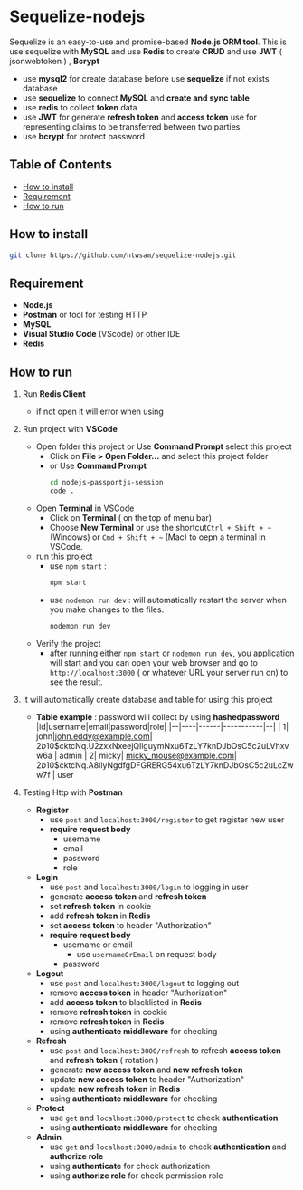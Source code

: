 
# Sequelize-nodejs
Sequelize is an easy-to-use and promise-based **Node.js ORM tool**. This is use sequelize with **MySQL** and use **Redis** to create **CRUD** and use **JWT** ( jsonwebtoken ) , **Bcrypt**
 - use **mysql2** for create database before use **sequelize** if not exists database
 - use **sequelize** to connect **MySQL** and **create and sync table**
 - use **redis** to collect **token** data
 - use **JWT** for generate **refresh token** and **access token** use for representing claims to be transferred between two parties.
 - use **bcrypt** for protect password

## Table of Contents

 - [How to install](##How%20to%20install)
 - [Requirement](##Requirement)
 - [How to run](##How%20to%20run)

## How to install

``` bash
git clone https://github.com/ntwsam/sequelize-nodejs.git
```
## Requirement
- **Node.js**
 - **Postman** or tool for testing HTTP
 - **MySQL**
 - **Visual Studio Code** (VScode) or other IDE
 - **Redis**
 
 ## How to run
 
 1. Run **Redis Client**
	 - if not open it will error when using
 2. Run project with **VSCode**

	 - Open folder this project or Use **Command Prompt** select this project
		 - Click on **File > Open Folder...**  and select this project folder
		 - or Use **Command Prompt**
			``` bash
			cd nodejs-passportjs-session 
			code .
			```
	 - Open **Terminal** in VSCode
		- Click on **Terminal** ( on the top of menu bar)
		- Choose **New Terminal** or use the shortcut`Ctrl + Shift + ~` (Windows) or `Cmd + Shift + ~` (Mac) to oepn a terminal in VSCode.
	 - run this project
		- use `npm start` :
			``` bash
			npm start
			```
		 - use `nodemon run dev` : will automatically restart the server when you make changes to the files.
			``` bash
			nodemon run dev
			```
	- Verify the project
		- after running either `npm start` or `nodemon run dev`, you application will start and you can open your web browser and go to `http://localhost:3000` ( or whatever URL your server run on) to see the result.
3. It will automatically create database and table for using this project
	- **Table example** : password will collect by using **hashedpassword**
		|id|username|email|password|role|
		|--|----|------|-----------|--|
		 | 1| john|john.eddy@example.com| $2b$10$cktcNq.U2zxxNxeejQllguymNxu6TzLY7knDJbOsC5c2uLVhxvw6a | admin
		 | 2| micky| micky_mouse@example.com| $2b$10$cktcNq.A8llyNgdfgDFGRERG54xu6TzLY7knDJbOsC5c2uLcZww7f | user
4. Testing Http with **Postman**
	- **Register**
		-  use `post` and `localhost:3000/register` to get register new user
		- **require request body**
			- username
			- email
			- password
			- role
	- **Login**
		- use `post` and `localhost:3000/login` to logging in user
		- generate **access token** and **refresh token**
		- set **refresh token** in cookie
		- add **refresh token** in **Redis**
		- set **access token** to header "Authorization"
		-  **require request body**
			- username or email
				- use `usernameOrEmail` on request body
			- password
	- **Logout**
		- use `post` and `localhost:3000/logout` to logging out
		- remove **access token** in header "Authorization"
		- add **access token** to blacklisted in **Redis**
		- remove **refresh token** in cookie
		- remove **refresh token** in **Redis**
		- using **authenticate middleware** for checking
	- **Refresh**
		- use `post` and `localhost:3000/refresh` to refresh **access token** and **refresh token** ( rotation )
		- generate **new access token** and **new refresh token**
		- update **new access token** to header "Authorization"
		- update **new refresh token**  in **Redis**
		- using **authenticate middleware** for checking
	- **Protect**
		-  use `get` and `localhost:3000/protect` to check **authentication**
		- using **authenticate middleware** for checking
	- **Admin**
		-  use `get` and `localhost:3000/admin` to check **authentication** and **authorize role**
		- using **authenticate** for check authorization
		- using **authorize role** for check permission role
